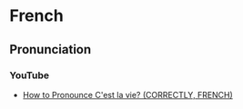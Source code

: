 # French
## Pronunciation
### YouTube
* [How to Pronounce C'est la vie? (CORRECTLY, FRENCH)](https://www.youtube.com/watch?v=mViC1WWSH4o)
